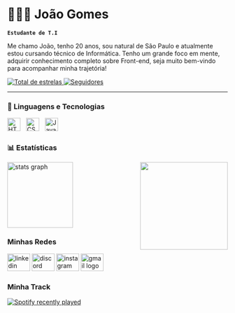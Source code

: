 # 👩🏻‍💻 João Gomes

**`Estudante de T.I`**

Me chamo João, tenho 20 anos, sou natural de São Paulo e atualmente estou cursando técnico de Informática. Tenho um grande foco em mente, adquirir conhecimento completo sobre Front-end, seja muito bem-vindo para acompanhar minha trajetória!

<p align="left">
    <a href="https://github.com/JoaoGomeszs?tab=repositories">
        <img 
            alt="Total de estrelas" 
            title="Total de estrelas GitHub" 
            src="https://custom-icon-badges.demolab.com/github/stars/JoaoGomeszs?color=55960c&style=for-the-badge&labelColor=488207&logo=star&label=estrelas"
        />
    </a>
    <a href="https://github.com/JoaoGomeszs?tab=followers">
        <img 
            alt="Seguidores" 
            title="Me siga no GitHub" 
            src="https://custom-icon-badges.demolab.com/github/followers/JoaoGomeszs?color=236ad3&labelColor=1155ba&style=for-the-badge&logo=github&label=Seguidores&logoColor=white"
        />
    </a>
</p>

---

### 🤖 Linguagens e Tecnologias

<img 
    align="left" 
    alt="HTML"
    title="HTML" 
    width="30px" 
    style="padding-right: 10px;" 
    src="https://cdn.jsdelivr.net/gh/devicons/devicon@latest/icons/html5/html5-original.svg" 
/>
<img 
    align="left" 
    alt="CSS" 
    title="CSS"
    width="30px" 
    style="padding-right: 10px;" 
    src="https://cdn.jsdelivr.net/gh/devicons/devicon@latest/icons/css3/css3-original.svg" 
/>
<img 
    align="left" 
    alt="JavaScript" 
    title="JavaScript"
    width="30px" 
    style="padding-right: 10px;" 
    src="https://cdn.jsdelivr.net/gh/devicons/devicon@latest/icons/javascript/javascript-original.svg" 
/>

<br/>
<br/>

### 📊 Estatísticas

<div align="left">
  <img src="https://github-readme-stats.vercel.app/api?username=JoaoGomeszs&hide_title=false&hide_rank=false&show_icons=true&include_all_commits=true&count_private=true&disable_animations=false&theme=dracula&locale=en&hide_border=false&order=1" height="150" alt="stats graph"  /> 
  <img align="right" height="200" src="https://media.tenor.com/6CJ0tDKbRKgAAAAj/pokemon-gengar.gif"  />

### Minhas Redes
  <div align="left">
  <img src="https://raw.githubusercontent.com/maurodesouza/profile-readme-generator/master/src/assets/icons/social/linkedin/default.svg" width="52" height="40" alt="linkedin logo"  />
  <img src="https://raw.githubusercontent.com/maurodesouza/profile-readme-generator/master/src/assets/icons/social/discord/default.svg" width="52" height="40" alt="discord logo"  />
  <img src="https://raw.githubusercontent.com/maurodesouza/profile-readme-generator/master/src/assets/icons/social/instagram/default.svg" width="52" height="40" alt="instagram logo"  /> <img src="https://raw.githubusercontent.com/maurodesouza/profile-readme-generator/master/src/assets/icons/social/gmail/default.svg" width="52" height="40" alt="gmail logo"  />

</div>
</div>


### Minha Track
  <div align="left">
  <a href="https://open.spotify.com/user/31gnlnf47stom4y2v3woiyfh4m7q">
    <img src="https://spotify-recently-played-readme.vercel.app/api?user=31gnlnf47stom4y2v3woiyfh4m7q&count=3" alt="Spotify recently played"  />
  </a>
</div>


  
  
  
  

  
